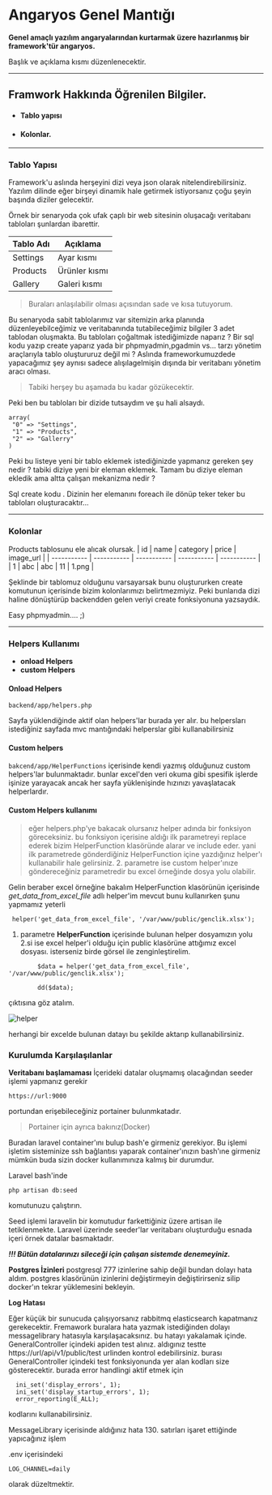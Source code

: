 # Angaryos Genel Mantığı
**Genel amaçlı yazılım angaryalarından kurtarmak üzere hazırlanmış bir framework'tür angaryos.**

Başlık ve açıklama kısmı düzenlenecektir.


---

## Framwork Hakkında Öğrenilen Bilgiler.
- #### Tablo yapısı
- #### Kolonlar.

---
### Tablo Yapısı

Framework'u aslında herşeyini dizi veya json olarak nitelendirebilirsiniz. Yazılım dilinde eğer birşeyi dinamik hale getirmek istiyorsanız çoğu şeyin başında diziler gelecektir.

Örnek bir senaryoda çok ufak çaplı bir web sitesinin oluşacağı veritabanı tabloları şunlardan ibarettir. 

| Tablo Adı | Açıklama |
| ----------- | ----------- |
| Settings | Ayar kısmı |
| Products | Ürünler kısmı |
| Gallery | Galeri kısmı |

> Buraları anlaşılabilir olması açısından sade ve kısa tutuyorum.

Bu senaryoda sabit tablolarımız var sitemizin arka planında düzenleyebilceğimiz ve veritabanında tutabileceğimiz bilgiler 3 adet tablodan oluşmakta. 
Bu tabloları çoğaltmak istediğimizde naparız ? Bir sql kodu yazıp create yaparız yada bir phpmyadmin,pgadmin vs... tarzı yönetim araçlarıyla tablo oluştururuz değil mi ? Aslında frameworkumuzdede yapacağımız şey aynısı sadece alışılagelmişin dışında bir veritabanı yönetim aracı olması.
  >Tabiki herşey bu aşamada bu kadar gözükecektir. 

Peki ben bu tabloları bir dizide tutsaydım ve şu hali alsaydı. 
```
array(
 "0" => "Settings",
 "1" => "Products",
 "2" => "Gallerry"
)
```

Peki bu listeye yeni bir tablo eklemek istediğinizde yapmanız gereken şey nedir ? tabiki diziye yeni bir eleman eklemek. Tamam bu diziye eleman ekledik ama altta çalışan mekanizma nedir ? 

Sql create kodu . Dizinin her elemanını foreach ile dönüp teker teker bu tabloları oluşturacaktır...

---


### Kolonlar
Products tablosunu ele alıcak olursak. 
| id | name | category |  price | image_url |
| ----------- | ----------- | ----------- | ----------- | ----------- |
| 1 | abc | abc | 11 | 1.png | 

Şeklinde bir tablomuz olduğunu varsayarsak bunu oluştururken create komutunun içerisinde bizim kolonlarımızı belirtmezmiyiz. Peki bunlarıda dizi haline dönüştürüp backendden gelen veriyi create fonksiyonuna yazsaydık. 

Easy phpmyadmin.... ;) 


---


### Helpers Kullanımı

- **onload Helpers**
- **custom Helpers**

#### Onload Helpers

`backend/app/helpers.php`

Sayfa yüklendiğinde aktif olan helpers'lar burada yer alır. bu helpersları istediğiniz sayfada mvc mantığındaki helperslar gibi kullanabilirsiniz

#### Custom helpers
`bakcend/app/HelperFunctions`
içerisinde kendi yazmış olduğunuz custom helpers'lar bulunmaktadır. bunlar excel'den veri okuma gibi spesifik işlerde işinize yarayacak ancak her sayfa yüklenişinde hızınızı yavaşlatacak helperlardır.


#### Custom Helpers kullanımı

> eğer helpers.php'ye bakacak olursanız helper adında bir fonksiyon göreceksiniz. bu fonksiyon içerisine aldığı ilk parametreyi replace ederek bizim HelperFunction klasöründe alarar ve include eder. yani ilk parametrede gönderdiğiniz HelperFunction içine yazdığınız helper'ı kullanabilir hale gelirsiniz. 2. parametre ise custom helper'ınıze göndereceğiniz parametredir bu excel örneğinde dosya yolu olabilir. 

Gelin beraber excel örneğine bakalım HelperFunction klasörünün içerisinde 
*get_data_from_excel_file* adlı helper'im mevcut bunu kullanırken şunu yapmamız yeterli 

``` helper('get_data_from_excel_file', '/var/www/public/genclik.xlsx');```

1. parametre **HelperFunction** içerisinde bulunan helper dosyamızın yolu 2.si ise excel helper'i olduğu için public klasörüne attığımız excel dosyası. isterseniz birde görsel ile zenginleştirelim.

``` 
        $data = helper('get_data_from_excel_file', '/var/www/public/genclik.xlsx');

        dd($data);
```

çıktısına göz atalım. 


![helper](images/helper.png)

herhangi bir excelde bulunan datayı bu şekilde aktarıp kullanabilirsiniz.








### Kurulumda Karşılaşılanlar
**Veritabanı başlamaması**
İçerideki datalar oluşmamış olacağından seeder işlemi yapmanız gerekir 

```https://url:9000 ```

portundan erişebileceğiniz portainer bulunmkatadır.

> Portainer için ayrıca bakınız(Docker)

Buradan laravel container'ını bulup bash'e girmeniz gerekiyor. Bu işlemi işletim sisteminize ssh bağlantısı yaparak container'ınızın bash'ıne girmeniz mümkün buda sizin docker kullanımınıza kalmış bir durumdur.

Laravel bash'inde 

```php artisan db:seed ```

komutunuzu çalıştırın.

Seed işlemi laravelin bir komutudur farkettiğiniz üzere artisan ile tetiklenmekte. Laravel üzerinde seeder'lar veritabanı oluşturduğu esnada içeri örnek datalar basmaktadır. 

***!!! Bütün datalarınızı sileceği için çalışan sistemde denemeyiniz.***

**Postgres İzinleri**
postgresql 777 izinlerine sahip değil bundan dolayı hata aldım. postgres klasörünün izinlerini değiştirmeyin değiştirirseniz silip docker'ın tekrar yüklemesini bekleyin.

**Log Hatası**

 Eğer küçük bir sunucuda çalışıyorsanız rabbitmq elasticsearch kapatmanız gerekecektir.
Fremawork buralara hata yazmak istediğinden dolayı messagelibrary hatasıyla karşılaşacaksınız. bu hatayı yakalamak içinde. GeneralController içindeki apiden test alınız. aldıgınız testte https://url/api/v1/public/test urlinden kontrol edebilirsiniz. burası GeneralController içindeki test fonksiyonunda yer alan kodları size gösterecektir. burada error handlingi aktif etmek için 
  ```
    ini_set('display_errors', 1);
    ini_set('display_startup_errors', 1);
    error_reporting(E_ALL);
  ```
kodlarını kullanabilirsiniz. 

MessageLibrary içerisinde aldığınız hata 130. satırları işaret ettiğinde yapıcağınız işlem

.env içerisindeki 
```
LOG_CHANNEL=daily 
```

olarak düzeltmektir.
